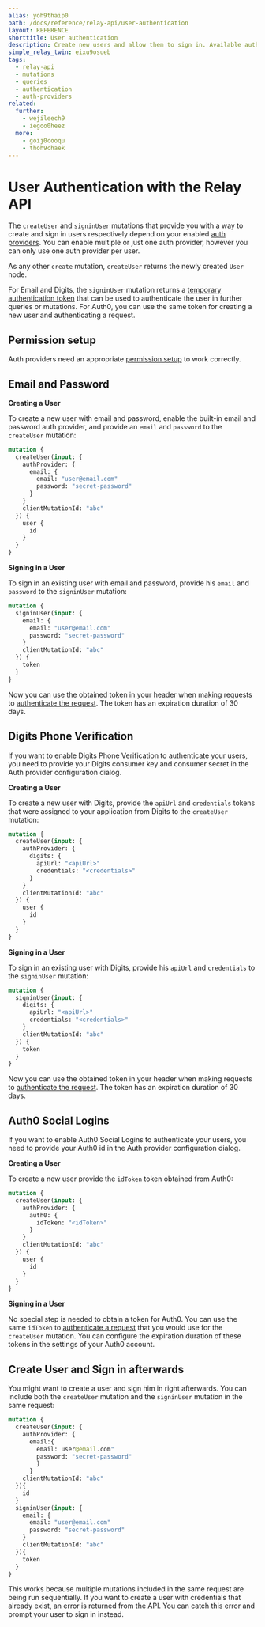 ```yaml
---
alias: yoh9thaip0
path: /docs/reference/relay-api/user-authentication
layout: REFERENCE
shorttitle: User authentication
description: Create new users and allow them to sign in. Available authentication methods are Auth0, Digits and email login, depending on your project setup.
simple_relay_twin: eixu9osueb
tags:
  - relay-api
  - mutations
  - queries
  - authentication
  - auth-providers
related:
  further:
    - wejileech9
    - iegoo0heez
  more:
    - goij0cooqu
    - thoh9chaek
---
```


# User Authentication with the Relay API

The `createUser` and `signinUser` mutations that provide you with a way to create and sign in users respectively depend on your enabled [auth providers](!alias-seimeish6e#authentication-providers). You can enable multiple or just one auth provider, however you can only use one auth provider per user.

As any other `create` mutation, `createUser` returns the newly created `User` node.

For Email and Digits, the `signinUser` mutation returns a [temporary authentication token](!alias-wejileech9) that can be used to authenticate the user in further queries or mutations. For Auth0, you can use the same token for creating a new user and authenticating a request.

## Permission setup

Auth providers need an appropriate [permission setup](!alias-iegoo0heez#permissions-and-user-authentication) to work correctly.

## Email and Password

**Creating a User**

To create a new user with email and password, enable the built-in email and password auth provider, and provide an `email` and `password` to the `createUser` mutation:

```graphql
mutation {
  createUser(input: {
    authProvider: {
      email: {
        email: "user@email.com"
        password: "secret-password"
      }
    }
    clientMutationId: "abc"
  }) {
    user {
      id
    }
  }
}
```

**Signing in a User**

To sign in an existing user with email and password, provide his `email` and `password` to the `signinUser` mutation:

```graphql
mutation {
  signinUser(input: {
    email: {
      email: "user@email.com"
      password: "secret-password"
    }
    clientMutationId: "abc"
  }) {
    token
  }
}
```

Now you can use the obtained token in your header when making requests to [authenticate the request](!alias-wejileech9).
The token has an expiration duration of 30 days.

## Digits Phone Verification

If you want to enable Digits Phone Verification to authenticate your users, you need to provide your Digits consumer key and consumer secret in the Auth provider configuration dialog.

**Creating a User**

To create a new user with Digits, provide the `apiUrl` and `credentials` tokens that were assigned to your application from Digits to the `createUser` mutation:

```graphql
mutation {
  createUser(input: {
    authProvider: {
      digits: {
        apiUrl: "<apiUrl>"
        credentials: "<credentials>"
      }
    }
    clientMutationId: "abc"
  }) {
    user {
      id
    }
  }
}
```

**Signing in a User**

To sign in an existing user with Digits, provide his `apiUrl` and `credentials` to the `signinUser` mutation:

```graphql
mutation {
  signinUser(input: {
    digits: {
      apiUrl: "<apiUrl>"
      credentials: "<credentials>"
    }
    clientMutationId: "abc"
  }) {
    token
  }
}
```

Now you can use the obtained token in your header when making requests to [authenticate the request](!alias-wejileech9).
The token has an expiration duration of 30 days.

## Auth0 Social Logins

If you want to enable Auth0 Social Logins to authenticate your users, you need to provide your Auth0 id in the Auth provider configuration dialog.

**Creating a User**

To create a new user provide the `idToken` token obtained from Auth0:

```graphql
mutation {
  createUser(input: {
    authProvider: {
      auth0: {
        idToken: "<idToken>"
      }
    }
    clientMutationId: "abc"
  }) {
    user {
      id
    }
  }
}
```

**Signing in a User**

No special step is needed to obtain a token for Auth0. You can use the same `idToken` to [authenticate a request](!alias-wejileech9) that you would use for the `createUser` mutation. You can configure the expiration duration of these tokens in the settings of your Auth0 account.

## Create User and Sign in afterwards

You might want to create a user and sign him in right afterwards. You can include both the `createUser` mutation and the `signinUser` mutation in the same request:

```graphql
mutation {
  createUser(input: {
    authProvider: {
      email:{
        email: user@email.com"
        password: "secret-password"
        }
      }
    clientMutationId: "abc"
  }){
    id
  }
  signinUser(input: {
    email: {
      email: "user@email.com"
      password: "secret-password"
    }
    clientMutationId: "abc"
  }){
    token
  }
}
```

This works because multiple mutations included in the same request are being run sequentially.
If you want to create a user with credentials that already exist, an error is returned from the API. You can catch this error and prompt your user to sign in instead.
